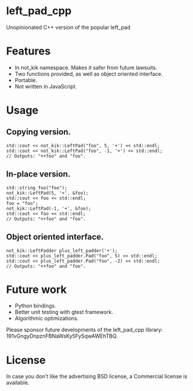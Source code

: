 # left_pad_cpp

Unopinionated C++ version of the popular left_pad

# Features

* In not_kik namespace. Makes it safer from future lawsuits.
* Two functions provided, as well as object oriented interface.
* Portable.
* Not written in JavaScript.

# Usage 


## Copying version.

    std::cout << not_kik::LeftPad("foo", 5, '+') << std::endl;
    std::cout << not_kik::LeftPad("foo", -1, '+') << std::endl;
    // Outputs: "++foo" and "foo".

## In-place version.

    std::string foo("foo");
    not_kik::LeftPad(5, '+', &foo);
    std::cout << foo << std::endl;
    foo = "foo";
    not_kik::LeftPad(-1, '+', &foo);
    std::cout << foo << std::endl;
    // Outputs: "++foo" and "foo".

## Object oriented interface.

    not_kik::LeftPadder plus_left_padder('+');
    std::cout << plus_left_padder.Pad("foo", 5) << std::endl;
    std::cout << plus_left_padder.Pad("foo", -2) << std::endl;
    // Outputs: "++foo" and "foo".

# Future work

* Python bindings.
* Better unit testing with gtest framework.
* Algorithmic optimizations.

Please sponsor future developments of the left_pad_cpp library: 191vGngyDnpznFBNaWsKy5FySqwAWEhTBQ.

# License

In case you don't like the advertising BSD license, a Commercial license is available.
